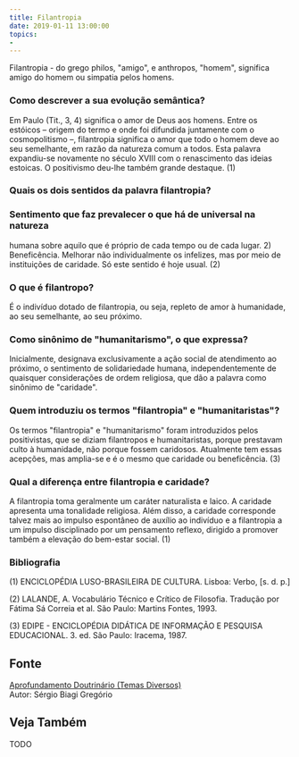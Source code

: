 ```yaml
---
title: Filantropia
date: 2019-01-11 13:00:00
topics: 
- 
---
```


Filantropia - do grego philos, "amigo", e anthropos, "homem",
significa amigo do homem ou simpatia pelos homens.

### Como descrever a sua evolução semântica?
Em Paulo (Tit., 3, 4) significa o amor de Deus aos homens. Entre os
estóicos – origem do termo e onde foi difundida juntamente com o
cosmopolitismo –, filantropia significa o amor que todo o homem deve
ao seu semelhante, em razão da natureza comum a todos. Esta palavra
expandiu-se novamente no século XVIII com o renascimento das ideias
estoicas. O positivismo deu-lhe também grande destaque. (1)

### Quais os dois sentidos da palavra filantropia?
### Sentimento que faz prevalecer o que há de universal na natureza
humana sobre aquilo que é próprio de cada tempo ou de cada lugar. 2)
Beneficência. Melhorar não individualmente os infelizes, mas por meio de
instituições de caridade. Só este sentido é hoje usual. (2)

### O que é filantropo?
É o indivíduo dotado de filantropia, ou seja, repleto de amor à
humanidade, ao seu semelhante, ao seu próximo.

### Como sinônimo de "humanitarismo", o que expressa?
Inicialmente, designava exclusivamente a ação social de atendimento ao
próximo, o sentimento de solidariedade humana, independentemente de
quaisquer considerações de ordem religiosa, que dão a palavra como
sinônimo de "caridade".

### Quem introduziu os termos "filantropia" e "humanitaristas"?
Os termos "filantropia" e "humanitarismo" foram introduzidos pelos
positivistas, que se diziam filantropos e humanitaristas, porque
prestavam culto à humanidade, não porque fossem caridosos. Atualmente
tem essas acepções, mas amplia-se e é o mesmo que caridade ou
beneficência. (3)

### Qual a diferença entre filantropia e caridade?
A filantropia toma geralmente um caráter naturalista e laico. A caridade
apresenta uma tonalidade religiosa. Além disso, a caridade corresponde
talvez mais ao impulso espontâneo de auxílio ao indivíduo e a
filantropia a um impulso disciplinado por um pensamento reflexo,
dirigido a promover também a elevação do bem-estar social. (1)


### Bibliografia
(1) ENCICLOPÉDIA LUSO-BRASILEIRA DE CULTURA. Lisboa: Verbo, \[s. d. p.\]

(2) LALANDE, A. Vocabulário Técnico e Crítico de Filosofia. Tradução
por Fátima Sá Correia et al. São Paulo: Martins Fontes, 1993.

(3) EDIPE - ENCICLOPÉDIA DIDÁTICA DE INFORMAÇÃO E PESQUISA
EDUCACIONAL. 3. ed. São Paulo: Iracema, 1987.

## Fonte
[Aprofundamento Doutrinário (Temas Diversos)](https://sites.google.com/view/aprofundamentodoutrinario/filantropia)  
Autor: Sérgio Biagi Gregório



## Veja Também
TODO


